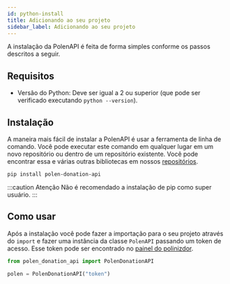 ```yaml
---
id: python-install
title: Adicionando ao seu projeto
sidebar_label: Adicionando ao seu projeto
---
```

A instalação da PolenAPI é feita de forma simples conforme os passos descritos a seguir.

## Requisitos

- Versão do Python: Deve ser igual a 2 ou superior (que pode ser verificado executando `python --version`).

## Instalação

A maneira mais fácil de instalar a PolenAPI é usar a ferramenta de linha de comando. Você pode executar este comando em qualquer lugar em um novo repositório ou dentro de um repositório existente.
Você pode encontrar essa e várias outras bibliotecas em nossos [repositórios](/).

```shell
pip install polen-donation-api
```

:::caution Atenção
Não é recomendado a instalação de pip como super usuário.
:::

## Como usar
Após a instalação você pode fazer a importação para o seu projeto através do `import` e fazer uma instância da classe `PolenAPI` passando um token de acesso. Esse token pode ser encontrado no [painel do polinizdor](https://painel.opolen.com.br/).


```python
from polen_donation_api import PolenDonationAPI

polen = PolenDonationAPI("token")
```
